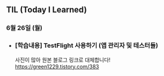 ## TIL (Today I Learned)

### 6월 26일 (월)    

- ### [학습내용] TestFlight 사용하기 (앱 관리자 및 테스터들)
    
    사진이 많아 원본 블로그 링크로 대체합니다!   
    https://green1229.tistory.com/383   
    